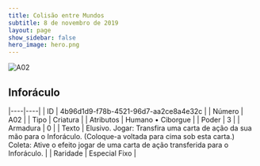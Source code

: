 ```yaml
---
title: Colisão entre Mundos
subtitle: 8 de novembro de 2019
layout: page
show_sidebar: false
hero_image: hero.png
---
```


![A02](https://cdn.keyforgegame.com/media/card_front/pt/453_A02_C3786V7C8WF6_pt.png)

## Inforáculo

|----|----|
| ID | 4b96d1d9-f78b-4521-96d7-aa2ce8a4e32c |
| Número | A02 |
| Tipo | Criatura |
| Atributos | Humano • Ciborgue |
| Poder | 3 |
| Armadura | 0 |
| Texto | Elusivo. Jogar: Transfira uma carta de ação da sua mão para o Inforáculo. (Coloque-a voltada para cima sob esta carta.) Coleta: Ative o efeito jogar de uma carta de ação transferida para o Inforáculo. |
| Raridade | Especial Fixo |
